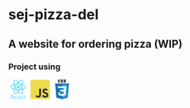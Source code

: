 # sej-pizza-del
## A website for ordering pizza (WIP)
### Project using
<img src="https://raw.githubusercontent.com/devicons/devicon/master/icons/react/react-original-wordmark.svg" alt="React" width="40" height="40"> <img src="https://raw.githubusercontent.com/devicons/devicon/master/icons/javascript/javascript-original.svg" alt="JavaScript" width="40" height="40"> <img src="https://raw.githubusercontent.com/devicons/devicon/master/icons/css3/css3-original-wordmark.svg" alt="css3" width="40" height="40"/> 

